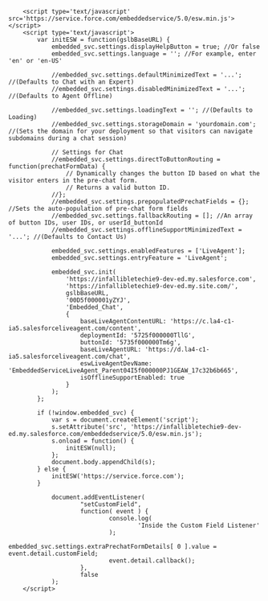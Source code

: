 <html>
        <style type='text/css'>
        	.embeddedServiceHelpButton .helpButton .uiButton {
        		background-color: #005290;
        		font-family: "Arial", sans-serif;
        	}
        	.embeddedServiceHelpButton .helpButton .uiButton:focus {
        		outline: 1px solid #005290;
        	}
        </style>
        
        <script type='text/javascript' src='https://service.force.com/embeddedservice/5.0/esw.min.js'></script>
        <script type='text/javascript'>
        	var initESW = function(gslbBaseURL) {
        		embedded_svc.settings.displayHelpButton = true; //Or false
        		embedded_svc.settings.language = ''; //For example, enter 'en' or 'en-US'
        
        		//embedded_svc.settings.defaultMinimizedText = '...'; //(Defaults to Chat with an Expert)
        		//embedded_svc.settings.disabledMinimizedText = '...'; //(Defaults to Agent Offline)
        
        		//embedded_svc.settings.loadingText = ''; //(Defaults to Loading)
        		//embedded_svc.settings.storageDomain = 'yourdomain.com'; //(Sets the domain for your deployment so that visitors can navigate subdomains during a chat session)
        
        		// Settings for Chat
        		//embedded_svc.settings.directToButtonRouting = function(prechatFormData) {
        			// Dynamically changes the button ID based on what the visitor enters in the pre-chat form.
        			// Returns a valid button ID.
        		//};
        		//embedded_svc.settings.prepopulatedPrechatFields = {}; //Sets the auto-population of pre-chat form fields
        		//embedded_svc.settings.fallbackRouting = []; //An array of button IDs, user IDs, or userId_buttonId
        		//embedded_svc.settings.offlineSupportMinimizedText = '...'; //(Defaults to Contact Us)
        
        		embedded_svc.settings.enabledFeatures = ['LiveAgent'];
        		embedded_svc.settings.entryFeature = 'LiveAgent';
        
        		embedded_svc.init(
        			'https://infallibletechie9-dev-ed.my.salesforce.com',
        			'https://infallibletechie9-dev-ed.my.site.com/',
        			gslbBaseURL,
        			'00D5f000001yZYJ',
        			'Embedded_Chat',
        			{
        				baseLiveAgentContentURL: 'https://c.la4-c1-ia5.salesforceliveagent.com/content',
        				deploymentId: '5725f000000TllG',
        				buttonId: '5735f000000Tm6g',
        				baseLiveAgentURL: 'https://d.la4-c1-ia5.salesforceliveagent.com/chat',
        				eswLiveAgentDevName: 'EmbeddedServiceLiveAgent_Parent04I5f000000PJ1GEAW_17c32b6b665',
        				isOfflineSupportEnabled: true
        			}
        		);
        	};
        
        	if (!window.embedded_svc) {
        		var s = document.createElement('script');
        		s.setAttribute('src', 'https://infallibletechie9-dev-ed.my.salesforce.com/embeddedservice/5.0/esw.min.js');
        		s.onload = function() {
        			initESW(null);
        		};
        		document.body.appendChild(s);
        	} else {
        		initESW('https://service.force.com');
        	}
         
                document.addEventListener(
                        "setCustomField",
                        function( event ) {
                                console.log(
                                        'Inside the Custom Field Listener'
                                );
                                embedded_svc.settings.extraPrechatFormDetails[ 0 ].value = event.detail.customField;
                                event.detail.callback();
                        },
                        false
                );
        </script>
</html>
